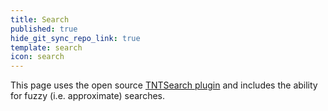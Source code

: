 ```yaml
---
title: Search
published: true
hide_git_sync_repo_link: true
template: search
icon: search
---
```


This page uses the open source [TNTSearch plugin](https://github.com/trilbymedia/grav-plugin-tntsearch) and includes the ability for fuzzy (i.e. approximate) searches.
